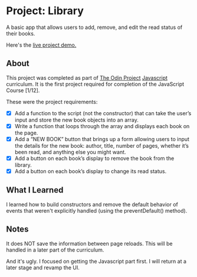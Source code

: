 Project: Library
=============

A basic app that allows users to add, remove, and edit the read status of their books.

Here's the [live project demo.](https://alansobchacki.github.io/odin-library/)

About
-----

This project was completed as part of [The Odin Project](https://www.theodinproject.com/) [Javascript](https://www.theodinproject.com/paths/full-stack-javascript/courses/javascript) curriculum. It is the first project required for completion of the JavaScript Course [1/12].

These were the project requirements:

- [x] Add a function to the script (not the constructor) that can take the user’s input and store the new book objects into an array.
- [x] Write a function that loops through the array and displays each book on the page. 
- [x] Add a “NEW BOOK” button that brings up a form allowing users to input the details for the new book: author, title, number of pages, whether it’s been read, and anything else you might want.
- [x] Add a button on each book’s display to remove the book from the library.
- [x] Add a button on each book’s display to change its read status.

What I Learned
-----

I learned how to build constructors and remove the default behavior of events that weren't explicitly handled (using the preventDefault() method).

Notes
-----
It does NOT save the information between page reloads. This will be handled in a later part of the curriculum.

And it's ugly. I focused on getting the Javascript part first. I will return at a later stage and revamp the UI.
